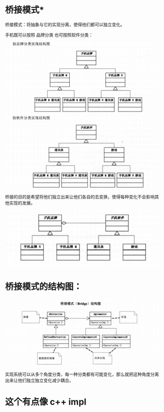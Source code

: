 # 桥接模式*

桥接模式：将抽象与它的实现分离，使得他们都可以独立变化。

手机既可以按照 品牌分类 也可按照软件分类：

![image-20210818004313621](../source/img/image-20210818004313621.png)

桥接的目的是希望将他们独立出来让他们各自的去变换，使得每种变化不会影响其他实现的发展。

![image-20210818004437640](../source/img/image-20210818004437640.png)

# 桥接模式的结构图：

![image-20210818004508704](../source/img/image-20210818004508704.png)

实现系统可以从多个角度分类，每一种分类都有可能变化，那么就把这种角度分离出来让他们独立独立变化减少耦合。



# 这个有点像 c++ impl